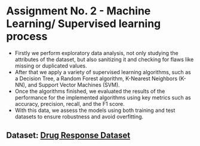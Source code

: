 # Assignment No. 2 - Machine Learning/ Supervised learning process

- Firstly we perform exploratory data analysis, not only studying the attributes of the dataset, but also sanitizing it and checking for flaws like missing or duplicated values.
- After that we apply a variety of supervised learning algorithms, such as a Decision Tree, a Random Forest algorithm, K-Nearest Neighbors (K-NN), and Support Vector Machines (SVM).
- Once the algorithms finished, we evaluated the results of the performance for the implemented algorithms using key metrics such as accuracy, precision, recall, and the F1 score.
- With this data, we assess the models using both training and test datasets to ensure robustness and avoid overfitting.

## Dataset: [Drug Response Dataset](https://www.kaggle.com/datasets/mexwell/drug-consumption-classification)
